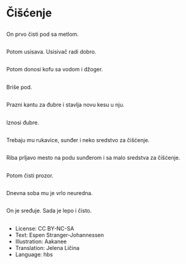 # Čišćenje

##
On prvo čisti pod sa metlom.

##
Potom usisava. Usisivač radi dobro.

##
Potom donosi kofu sa vodom i džoger.

##
Briše pod.

##
Prazni kantu za đubre i stavlja novu kesu u nju.

##
Iznosi đubre.

##
Trebaju mu rukavice, sunđer i neko sredstvo za čišćenje.

##
Riba prljavo mesto na podu sunđerom i sa malo sredstva za čišćenje.

##
Potom čisti prozor.

##
Dnevna soba mu je vrlo neuredna.

##
On je sređuje. Sada je lepo i čisto.

##
* License: CC BY-NC-SA
* Text: Espen Stranger-Johannessen
* Illustration: Aakanee
* Translation: Jelena Ličina
* Language: hbs
